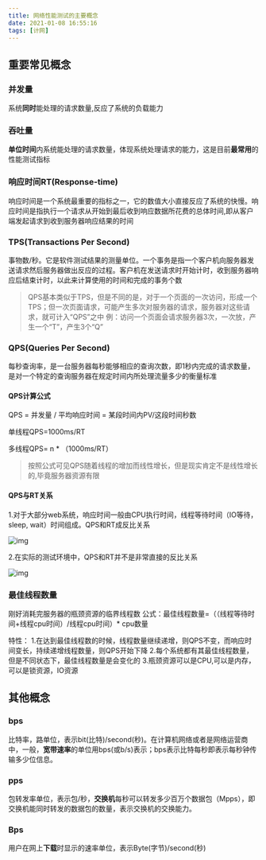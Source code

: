 ```yaml
---
title: 网络性能测试的主要概念
date: 2021-01-08 16:55:16
tags: [计网]
---
```


## 重要常见概念

### 并发量

系统**同时**能处理的请求数量,反应了系统的负载能力

### 吞吐量

**单位时间**内系统能处理的请求数量，体现系统处理请求的能力，这是目前**最常用**的性能测试指标

### 响应时间RT(Response-time)

响应时间是一个系统最重要的指标之一，它的数值大小直接反应了系统的快慢。响应时间是指执行一个请求从开始到最后收到响应数据所花费的总体时间,即从客户端发起请求到收到服务器响应结果的时间

### TPS(Transactions Per Second)

事物数/秒。它是软件测试结果的测量单位。一个事务是指一个客户机向服务器发送请求然后服务器做出反应的过程。客户机在发送请求时开始计时，收到服务器响应后结束计时，以此来计算使用的时间和完成的事务个数

> QPS基本类似于TPS，但是不同的是，对于一个页面的一次访问，形成一个TPS；但一次页面请求，可能产生多次对服务器的请求，服务器对这些请求，就可计入“QPS”之中
> 例：访问一个页面会请求服务器3次，一次放，产生一个“T”，产生3个“Q”



### QPS(Queries Per Second)

每秒查询率，是一台服务器每秒能够相应的查询次数，即1秒内完成的请求数量，是对一个特定的查询服务器在规定时间内所处理流量多少的衡量标准

#### QPS计算公式

QPS = 并发量 / 平均响应时间 = 某段时间内PV/这段时间秒数

单线程QPS=1000ms/RT 

多线程QPS= n * （1000ms/RT）

> 按照公式可见QPS随着线程的增加而线性增长，但是现实肯定不是线性增长的,毕竟服务器资源有限

#### QPS与RT关系

1.对于大部分web系统，响应时间一般由CPU执行时间，线程等待时间（IO等待，sleep, wait）时间组成。QPS和RT成反比关系

![img](1515293-20190621163227304-811436624.jpg)

2.在实际的测试环境中，QPS和RT并不是非常直接的反比关系

![img](1515293-20190621163235306-1914371029.jpg)

### 最佳线程数量

刚好消耗完服务器的瓶颈资源的临界线程数
公式：最佳线程数量=（（线程等待时间+线程cpu时间）/线程cpu时间）* cpu数量

特性：
1.在达到最佳线程数的时候，线程数量继续递增，则QPS不变，而响应时间变长，持续递增线程数量，则QPS开始下降
2.每个系统都有其最佳线程数量，但是不同状态下，最佳线程数量是会变化的
3.瓶颈资源可以是CPU,可以是内存，可以是锁资源，IO资源

## 其他概念

### bps

比特率，路单位，表示bit(比特)/second(秒)。在计算机网络或者是网络运营商中，一般，**宽带速率**的单位用bps(或b/s)表示；bps表示比特每秒即表示每秒钟传输多少位信息。

### pps

包转发率单位，表示包/秒，**交换机**每秒可以转发多少百万个数据包（Mpps），即交换机能同时转发的数据包的数量，表示交换机的交换能力。

### Bps

用户在网上**下载**时显示的速率单位，表示Byte(字节)/second(秒)